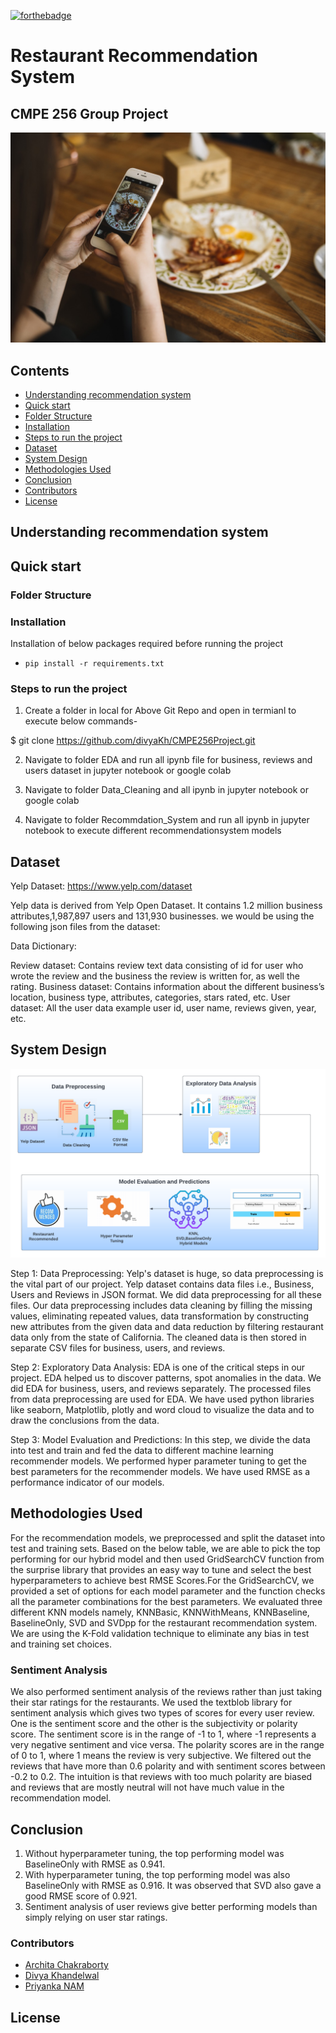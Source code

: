 [![forthebadge](https://forthebadge.com/images/badges/made-with-python.svg)](https://forthebadge.com)

# Restaurant Recommendation System

## CMPE 256 Group Project

![](/5.Archive/images/restaurant_image_header.jpeg)

## Contents

- [Understanding recommendation system](#understanding-recommendation-system)
- [Quick start](#quick-start)
- [Folder Structure](#folder-structure)
- [Installation](#installation)
- [Steps to run the project](#steps-to-run-the-project)
- [Dataset](#Dataset)
- [System Design](#system-design)
- [Methodologies Used](#medthologies-used)
- [Conclusion](#Conclusion)
- [Contributors](#Contributors)
- [License](#License)

## Understanding recommendation system

## Quick start

### Folder Structure

### Installation

Installation of below packages required before running the project

- `pip install -r requirements.txt`

### Steps to run the project

1. Create a folder in local for Above Git Repo and open in termianl to execute below commands-

$ git clone https://github.com/divyaKh/CMPE256Project.git

2. Navigate to folder EDA and run all ipynb file for business, reviews and users dataset in jupyter notebook or google colab

3. Navigate to folder Data_Cleaning and all ipynb in jupyter notebook or google colab

4. Navigate to folder Recommdation_System and run all ipynb in jupyter notebook to execute different recommendationsystem models


## Dataset

Yelp Dataset: https://www.yelp.com/dataset

Yelp data is derived from Yelp Open Dataset. It contains 1.2 million business attributes,1,987,897 users and 131,930 businesses. we would be using the following json files from the dataset:

Data Dictionary:

Review dataset: Contains review text data consisting of id for user who wrote the review and the business the review is written for, as well the rating.
Business dataset: Contains information about the different business’s location, business type, attributes, categories, stars rated, etc.
User dataset: All the user data example user id, user name, reviews given, year, etc.

## System Design

![](/5.Archive/images/system_design.png)

Step 1: Data Preprocessing:
Yelp's dataset is huge, so data preprocessing is the vital part of our project. Yelp dataset contains data files i.e., Business, Users and Reviews in JSON format. We did data preprocessing for all these files. Our data preprocessing includes data cleaning by filling the missing values, eliminating repeated values, data transformation by constructing new attributes from the given data and data reduction by filtering restaurant data only from the state of California. The cleaned data is then stored in separate CSV files for business, users, and reviews.

Step 2: Exploratory Data Analysis:
EDA is one of the critical steps in our project. EDA helped us to discover patterns, spot anomalies in the data. We did EDA for business, users, and reviews separately. The processed files from data preprocessing are used for EDA. We have used python libraries like seaborn, Matplotlib, plotly and word cloud to visualize the data and to draw the conclusions from the data.

Step 3: Model Evaluation and Predictions:
In this step, we divide the data into test and train and fed the data to different machine learning recommender models. We performed hyper parameter tuning to get the best parameters for the recommender models. We have used RMSE as a performance indicator of our models.

## Methodologies Used

For the recommendation models, we preprocessed and split the dataset into test and training sets. Based on the  below table, we are able to pick the top performing for our hybrid model and then used GridSearchCV function from the surprise library that provides an easy way to tune and select the best hyperparameters to achieve best RMSE Scores.For the GridSearchCV, we provided a set of options for each model parameter and the function checks all the parameter combinations for the best parameters.  We evaluated three different KNN models namely, KNNBasic, KNNWithMeans, KNNBaseline, BaselineOnly, SVD and SVDpp for the restaurant recommendation system. We are using the K-Fold validation technique to eliminate any bias in test and training set choices. 

### Sentiment Analysis

We also performed sentiment analysis of the reviews rather than just taking their star ratings for the restaurants. We used the textblob library for sentiment analysis which gives two types of scores for every user review. One is the sentiment score and the other is the subjectivity or polarity score. The sentiment score is in the range of -1 to 1, where -1 represents a very negative sentiment and vice versa. The polarity scores are in the range of 0 to 1, where 1 means the review is very subjective. We filtered out the reviews that have more than 0.6 polarity and with sentiment scores between -0.2 to 0.2. The intuition is that reviews with too much polarity are biased and reviews that are mostly neutral will not have much value in the recommendation model. 


## Conclusion

1. Without hyperparameter tuning, the top performing model was BaselineOnly with RMSE as 0.941.
2. With hyperparameter tuning, the top performing model was also BaselineOnly with RMSE as 0.916. It was observed that SVD also gave a good RMSE score of 0.921.
3. Sentiment analysis of user reviews give better performing models than simply relying on user star ratings.


### Contributors

- [Archita Chakraborty](https://github.com/Archita22ind)
- [Divya Khandelwal](https://github.com/divyaKh)
- [Priyanka NAM](https://github.com/Priyanka-NAM)

## License
